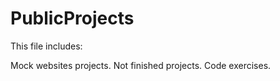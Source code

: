 # PublicProjects

This file includes:

Mock websites projects.
Not finished projects.
Code exercises.



